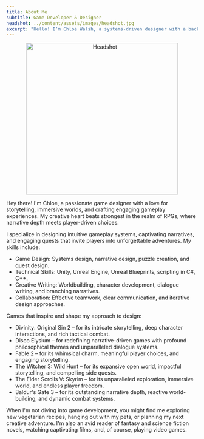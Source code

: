 ```yaml
---
title: About Me
subtitle: Game Developer & Designer
headshot: ../content/assets/images/headshot.jpg
excerpt: "Hello! I’m Chloe Walsh, a systems-driven designer with a background in computer engineering and a foundation in VR simulation. My work bridges the gap between game design and applied simulation: designing mechanics, interfaces, and logic systems that support interaction, learning, and storytelling. Whether building branching narratives or prototyping training scenarios, I’m drawn to systems that shape how people think and act."
---
```

<!-- Center the image -->

<div style="text-align: center;">
  <img src="../content/assets/images/headshot.png" alt="Headshot" class="gallery-card" style="width: 400px;" />
</div>

Hey there! I'm Chloe, a passionate game designer with a love for storytelling, immersive worlds, and crafting engaging gameplay experiences. My creative heart beats strongest in the realm of RPGs, where narrative depth meets player-driven choices.

I specialize in designing intuitive gameplay systems, captivating narratives, and engaging quests that invite players into unforgettable adventures. My skills include:

- Game Design: Systems design, narrative design, puzzle creation, and quest design.
- Technical Skills: Unity, Unreal Engine, Unreal Blueprints, scripting in C#, C++.
- Creative Writing: Worldbuilding, character development, dialogue writing, and branching narratives.
- Collaboration: Effective teamwork, clear communication, and iterative design approaches.

Games that inspire and shape my approach to design:

- Divinity: Original Sin 2 – for its intricate storytelling, deep character interactions, and rich tactical combat.
- Disco Elysium – for redefining narrative-driven games with profound philosophical themes and unparalleled dialogue systems.
- Fable 2 – for its whimsical charm, meaningful player choices, and engaging storytelling.
- The Witcher 3: Wild Hunt – for its expansive open world, impactful storytelling, and compelling side quests.
- The Elder Scrolls V: Skyrim – for its unparalleled exploration, immersive world, and endless player freedom.
- Baldur's Gate 3 – for its outstanding narrative depth, reactive world-building, and dynamic combat systems.

When I'm not diving into game development, you might find me exploring new vegetarian recipes, hanging out with my pets, or planning my next creative adventure. I'm also an avid reader of fantasy and science fiction novels, watching captivating films, and, of course, playing video games.
